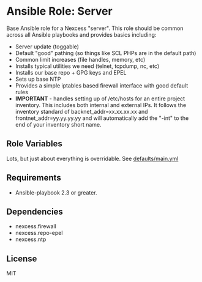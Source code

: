 # Ansible Role: Server

Base Ansible role for a Nexcess "server".  This role should be common across all Ansible playbooks and provides basics including:

- Server update (toggable)
- Default "good" pathing (so things like SCL PHPs are in the default path)
- Common limit increases (file handles, memory, etc)
- Installs typical utilities we need (telnet, tcpdump, nc, etc)
- Installs our base repo + GPG keys and EPEL
- Sets up base NTP
- Provides a simple iptables based firewall interface with good default rules
- **IMPORTANT** - handles setting up of /etc/hosts for an entire project inventory.  This includes both internal and external IPs.  It follows the inventory standard of backnet_addr=xx.xx.xx.xx and frontnet_addr=yy.yy.yy.yy and will automatically add the "-int" to the end of your inventory short name.

## Role Variables

Lots, but just about everything is overridable.  See [defaults/main.yml](https://github.com/nexcess/ansible-role-server/blob/master/defaults/main.yml)


## Requirements
- Ansible-playbook 2.3 or greater.

## Dependencies

- nexcess.firewall
- nexcess.repo-epel
- nexcess.ntp

## License

MIT

